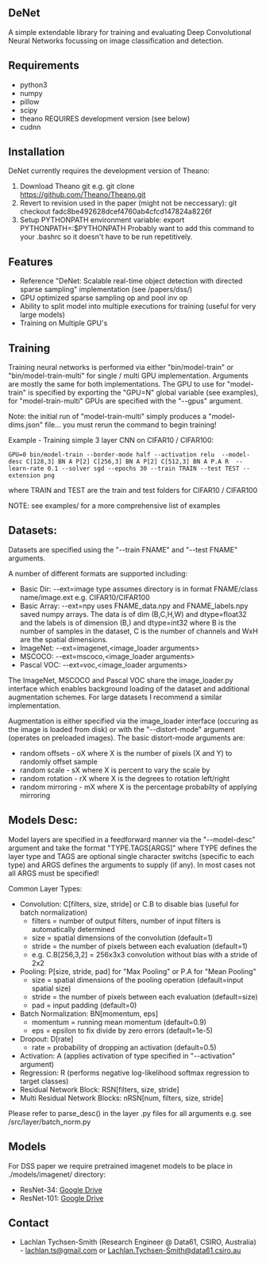 DeNet
-----------
A simple extendable library for training and evaluating Deep Convolutional Neural Networks focussing on image classification and detection. 

Requirements
-----------
* python3
* numpy
* pillow
* scipy
* theano REQUIRES development version (see below)
* cudnn 

Installation
-----------

DeNet currently requires the development version of Theano:
1. Download Theano git e.g.
    git clone https://github.com/Theano/Theano.git
2. Revert to revision used in the paper (might not be neccessary):
    git checkout fadc8be492628dcef4760ab4cfcd147824a8226f
3. Setup PYTHONPATH environment variable:
    export PYTHONPATH=<theano git dir>:$PYTHONPATH
Probably want to add this command to your .bashrc so it doesn't have to be run repetitively.

Features
-----------
* Reference "DeNet: Scalable real-time object detection with directed sparse sampling" implementation (see /papers/dss/)
* GPU optimized sparse sampling op and pool inv op
* Ability to split model into multiple executions for training (useful for very large models)
* Training on Multiple GPU's

Training
-----------
Training neural networks is performed via either "bin/model-train" or "bin/model-train-multi" for 
single / multi GPU implementation. Arguments are mostly the same for both implementations. The GPU to 
use for "model-train" is specified by exporting the "GPU=N" global variable (see examples), 
for "model-train-multi" GPUs are specified with the "--gpus" argument.

Note: the initial run of "model-train-multi" simply produces a "model-dims.json" file... you must
rerun the command to begin training!

Example - Training simple 3 layer CNN on CIFAR10 / CIFAR100: 

	GPU=0 bin/model-train --border-mode half --activation relu  --model-desc C[128,3] BN A P[2] C[256,3] BN A P[2] C[512,3] BN A P.A R  --learn-rate 0.1 --solver sgd --epochs 30 --train TRAIN --test TEST --extension png 

where TRAIN and TEST are the train and test folders for CIFAR10 / CIFAR100

NOTE: see examples/ for a more comprehensive list of examples

Datasets:
-----------
Datasets are specified using the "--train FNAME" and "--test FNAME" arguments. 

A number of different formats are supported including:
* Basic Dir: --ext=image type
  assumes directory is in format FNAME/class name/image.ext e.g. CIFAR10/CIFAR100
* Basic Array: --ext=npy
  uses FNAME_data.npy and FNAME_labels.npy saved numpy arrays. The data is of dim
  (B,C,H,W) and dtype=float32 and the labels is of dimension (B,) and dtype=int32 where B is the number of 
  samples in the dataset, C is the number of channels and WxH are the spatial dimensions. 
* ImageNet: --ext=imagenet,<image_loader arguments> 
* MSCOCO: --ext=mscoco,<image_loader arguments>
* Pascal VOC: --ext=voc,<image_loader arguments>

The ImageNet, MSCOCO and Pascal VOC share the image_loader.py interface which enables background loading of 
the dataset and additional augmentation schemes. For large datasets I recommend a similar implementation.

Augmentation is either specified via the image_loader interface (occuring as the image is loaded
from disk) or with the "--distort-mode" argument (operates on preloaded images). The basic distort-mode 
arguments are: 
* random offsets - oX where X is the number of pixels (X and Y) to randomly offset sample
* random scale - sX where X is percent to vary the scale by
* random rotation - rX where X is the degrees to rotation left/right
* random mirroring - mX where X is the percentage probabilty of applying mirroring

Models Desc:
-----------
Model layers are specified in a feedforward manner via the "--model-desc" argument and take the 
format "TYPE.TAGS[ARGS]" where TYPE defines the layer type and TAGS are optional single character 
switchs (specific to each type) and ARGS defines the arguments to supply (if any). In most cases 
not all ARGS must be specified! 

Common Layer Types:
* Convolution: C[filters, size, stride] or C.B to disable bias (useful for batch normalization)
  - filters = number of output filters, number of input filters is automatically determined
  - size = spatial dimensions of the convolution (default=1)
  - stride = the number of pixels between each evaluation (default=1) 
  - e.g. C.B[256,3,2] = 256x3x3 convolution without bias with a stride of 2x2
* Pooling: P[size, stride, pad] for "Max Pooling" or P.A for "Mean Pooling"
  - size = spatial dimensions of the pooling operation (default=input spatial size) 
  - stride = the number of pixels between each evaluation (default=size) 
  - pad = input padding (default=0) 
* Batch Normalization: BN[momentum, eps]
  - momentum = running mean momentum (default=0.9)
  - eps = epsilon to fix divide by zero errors (default=1e-5)
* Dropout: D[rate]
  - rate = probability of dropping an activation (default=0.5)
* Activation: A (applies activation of type specified in "--activation" argument)
* Regression: R (performs negative log-likelihood softmax regression to target classes)
* Residual Network Block: RSN[filters, size, stride]
* Multi Residual Network Blocks: nRSN[num, filters, size, stride]

Please refer to parse_desc() in the layer .py files for all arguments e.g. see /src/layer/batch_norm.py

Models
-----------
For DSS paper we require pretrained imagenet models to be place in ./models/imagenet/ directory:
* ResNet-34: [Google Drive](https://drive.google.com/file/d/0B2Y3zi7OSEbrYVRIZlpkTHllMW8/view?usp=sharing)
* ResNet-101: [Google Drive](https://drive.google.com/file/d/0B2Y3zi7OSEbrVll6VmF0cWlPZEk/view?usp=sharing)

Contact
-----------
* Lachlan Tychsen-Smith (Research Engineer @ Data61, CSIRO, Australia) - lachlan.ts@gmail.com or Lachlan.Tychsen-Smith@data61.csiro.au


